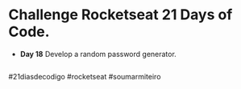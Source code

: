 # Challenge Rocketseat 21 Days of Code.
* **Day 18** Develop a random password generator.
<div align ="center">
  <img src="https://github.com/LaylaVentillari/challenge-21-days-of-code/blob/aaf3361091665cd8a54974df1e96b8300d8e8fc5/password-random/assets/pass.gif" alt="">
 
</div>

#21diasdecodigo #rocketseat #soumarmiteiro
